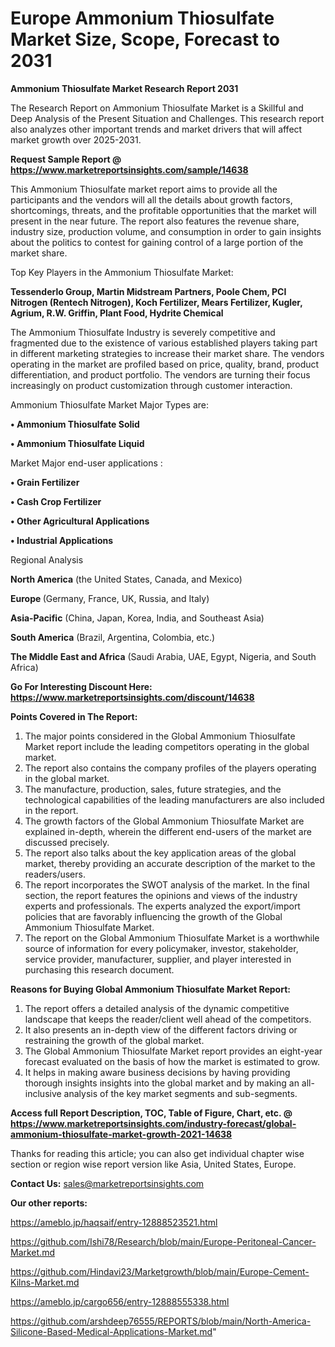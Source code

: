 # Europe Ammonium Thiosulfate Market Size, Scope, Forecast to 2031

<strong>Ammonium Thiosulfate Market Research Report 2031</strong>

The Research Report on Ammonium Thiosulfate Market is a Skillful and Deep Analysis of the Present Situation and Challenges. This research report also analyzes other important trends and market drivers that will affect market growth over 2025-2031.

<strong>Request Sample Report @ <a href=https://www.marketreportsinsights.com/sample/14638>https://www.marketreportsinsights.com/sample/14638</a></strong>

This Ammonium Thiosulfate market report aims to provide all the participants and the vendors will all the details about growth factors, shortcomings, threats, and the profitable opportunities that the market will present in the near future. The report also features the revenue share, industry size, production volume, and consumption in order to gain insights about the politics to contest for gaining control of a large portion of the market share.

Top Key Players in the Ammonium Thiosulfate Market:

<strong>Tessenderlo Group, Martin Midstream Partners, Poole Chem, PCI Nitrogen (Rentech Nitrogen), Koch Fertilizer, Mears Fertilizer, Kugler, Agrium, R.W. Griffin, Plant Food, Hydrite Chemical</strong>

The Ammonium Thiosulfate Industry is severely competitive and fragmented due to the existence of various established players taking part in different marketing strategies to increase their market share. The vendors operating in the market are profiled based on price, quality, brand, product differentiation, and product portfolio. The vendors are turning their focus increasingly on product customization through customer interaction.

Ammonium Thiosulfate Market Major Types are:

<strong>• Ammonium Thiosulfate Solid

• Ammonium Thiosulfate Liquid</strong>

Market Major end-user applications :

<strong>• Grain Fertilizer

• Cash Crop Fertilizer

• Other Agricultural Applications

• Industrial Applications</strong>

Regional Analysis

</u><strong><b>North America</b></strong> (the United States, Canada, and Mexico)

<strong><b>Europe </b></strong>(Germany, France, UK, Russia, and Italy)

<strong><b>Asia-Pacific</b></strong> (China, Japan, Korea, India, and Southeast Asia)

<strong><b>South America</b></strong> (Brazil, Argentina, Colombia, etc.)

<strong><b>The Middle East and Africa</b></strong> (Saudi Arabia, UAE, Egypt, Nigeria, and South Africa)

<strong>Go For Interesting Discount Here: <a href=https://www.marketreportsinsights.com/discount/14638>https://www.marketreportsinsights.com/discount/14638</a></strong>

<strong>Points Covered in The Report:</strong>
<ol>
  <li>The major points considered in the Global Ammonium Thiosulfate Market report include the leading competitors operating in the global market.</li>
  <li>The report also contains the company profiles of the players operating in the global market.</li>
  <li>The manufacture, production, sales, future strategies, and the technological capabilities of the leading manufacturers are also included in the report.</li>
  <li>The growth factors of the Global Ammonium Thiosulfate Market are explained in-depth, wherein the different end-users of the market are discussed precisely.</li>
  <li>The report also talks about the key application areas of the global market, thereby providing an accurate description of the market to the readers/users.</li>
  <li>The report incorporates the SWOT analysis of the market. In the final section, the report features the opinions and views of the industry experts and professionals. The experts analyzed the export/import policies that are favorably influencing the growth of the Global Ammonium Thiosulfate Market.</li>
  <li>The report on the Global Ammonium Thiosulfate Market is a worthwhile source of information for every policymaker, investor, stakeholder, service provider, manufacturer, supplier, and player interested in purchasing this research document.</li>
</ol>
<strong>Reasons for Buying Global Ammonium Thiosulfate Market Report:</strong>

<ol>
  <li>The report offers a detailed analysis of the dynamic competitive landscape that keeps the reader/client well ahead of the competitors.</li>
  <li>It also presents an in-depth view of the different factors driving or restraining the growth of the global market.</li>
  <li>The Global Ammonium Thiosulfate Market report provides an eight-year forecast evaluated on the basis of how the market is estimated to grow.</li>
  <li>It helps in making aware business decisions by having providing thorough insights insights into the global market and by making an all-inclusive analysis of the key market segments and sub-segments.</li>
</ol>
<strong>Access full Report Description, TOC, Table of Figure, Chart, etc. @ <a href=https://www.marketreportsinsights.com/industry-forecast/global-ammonium-thiosulfate-market-growth-2021-14638>https://www.marketreportsinsights.com/industry-forecast/global-ammonium-thiosulfate-market-growth-2021-14638</a></strong>


Thanks for reading this article; you can also get individual chapter wise section or region wise report version like Asia, United States, Europe.

<strong>Contact Us:</strong>
sales@marketreportsinsights.com

<strong>Our other reports:</strong>

<a href=https://ameblo.jp/haqsaif/entry-12888523521.html>https://ameblo.jp/haqsaif/entry-12888523521.html</a>

<a href=https://github.com/Ishi78/Research/blob/main/Europe-Peritoneal-Cancer-Market.md>https://github.com/Ishi78/Research/blob/main/Europe-Peritoneal-Cancer-Market.md</a>

<a href=https://github.com/Hindavi23/Marketgrowth/blob/main/Europe-Cement-Kilns-Market.md>https://github.com/Hindavi23/Marketgrowth/blob/main/Europe-Cement-Kilns-Market.md</a>

<a href=https://ameblo.jp/cargo656/entry-12888555338.html>https://ameblo.jp/cargo656/entry-12888555338.html</a>

<a href=https://github.com/arshdeep76555/REPORTS/blob/main/North-America-Silicone-Based-Medical-Applications-Market.md>https://github.com/arshdeep76555/REPORTS/blob/main/North-America-Silicone-Based-Medical-Applications-Market.md</a>"
